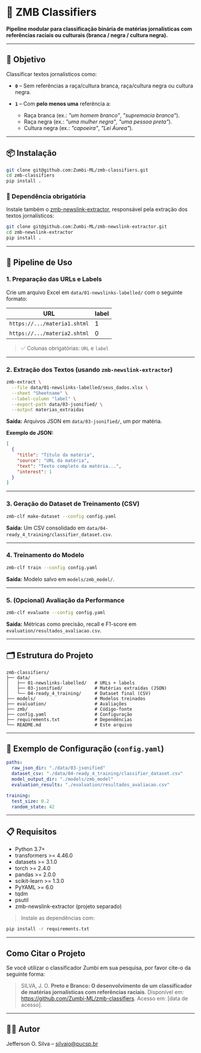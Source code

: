 # 📰 ZMB Classifiers

**Pipeline modular para classificação binária de matérias jornalísticas com referências raciais ou culturais (branca / negra / cultura negra).**

---

## 🎯 Objetivo

Classificar textos jornalísticos como:

* **`0`** – Sem referências a raça/cultura branca, raça/cultura negra ou cultura negra.
* **`1`** – Com **pelo menos uma** referência a:

  * Raça branca (ex.: *"um homem branco"*, *"supremacia branca"*).
  * Raça negra (ex.: *"uma mulher negra"*, *"uma pessoa preta"*).
  * Cultura negra (ex.: *"capoeira"*, *"Lei Áurea"*).

---

## 📦 Instalação

```bash
git clone git@github.com:Zumbi-ML/zmb-classifiers.git
cd zmb-classifiers
pip install .
```

### 📌 Dependência obrigatória

Instale também o [zmb-newslink-extractor](https://github.com/seu_usuario/zmb-newslink-extractor), responsável pela extração dos textos jornalísticos:

```bash
git clone git@github.com:Zumbi-ML/zmb-newslink-extractor.git
cd zmb-newslink-extractor
pip install .
```

---

## 🚩 Pipeline de Uso

### 1. **Preparação das URLs e Labels**

Crie um arquivo Excel em `data/01-newslinks-labelled/` com o seguinte formato:

| URL                          | label |
| ---------------------------- | ----- |
| `https://.../materia1.shtml` | 1     |
| `https://.../materia2.shtml` | 0     |

> ✅ Colunas obrigatórias: `URL` e `label`

---

### 2. **Extração dos Textos** (usando `zmb-newslink-extractor`)

```bash
zmb-extract \
  --file data/01-newslinks-labelled/seus_dados.xlsx \
  --sheet "Sheetname" \
  --label-column "label" \
  --export-path data/03-jsonified/ \
  --output materias_extraidas
```

**Saída:** Arquivos JSON em `data/03-jsonified/`, um por matéria.

**Exemplo de JSON:**

```json
[
  {
    "title": "Título da matéria",
    "source": "URL da matéria",
    "text": "Texto completo da matéria...",
    "interest": 1
  }
]
```

---

### 3. **Geração do Dataset de Treinamento (CSV)**

```bash
zmb-clf make-dataset --config config.yaml
```

**Saída:** Um CSV consolidado em `data/04-ready_4_training/classifier_dataset.csv`.

---

### 4. **Treinamento do Modelo**

```bash
zmb-clf train --config config.yaml
```

**Saída:** Modelo salvo em `models/zmb_model/`.

---

### 5. **(Opcional) Avaliação da Performance**

```bash
zmb-clf evaluate --config config.yaml
```

**Saída:** Métricas como precisão, recall e F1-score em `evaluation/resultados_avaliacao.csv`.

---

## 🗂️ Estrutura do Projeto

```
zmb-classifiers/
├── data/
│   ├── 01-newslinks-labelled/   # URLs + labels
│   ├── 03-jsonified/            # Matérias extraídas (JSON)
│   └── 04-ready_4_training/     # Dataset final (CSV)
├── models/                      # Modelos treinados
├── evaluation/                  # Avaliações
├── zmb/                         # Código-fonte
├── config.yaml                  # Configuração
├── requirements.txt             # Dependências
└── README.md                    # Este arquivo
```

---

## 🔧 Exemplo de Configuração (`config.yaml`)

```yaml
paths:
  raw_json_dir: "./data/03-jsonified"
  dataset_csv: "./data/04-ready_4_training/classifier_dataset.csv"
  model_output_dir: "./models/zmb_model"
  evaluation_results: "./evaluation/resultados_avaliacao.csv"

training:
  test_size: 0.2
  random_state: 42
```

---

## 📋 Requisitos

* Python 3.7+
* transformers >= 4.46.0
* datasets >= 3.1.0
* torch >= 2.4.0
* pandas >= 2.0.0
* scikit-learn >= 1.3.0
* PyYAML >= 6.0
* tqdm
* psutil
* zmb-newslink-extractor (projeto separado)

> Instale as dependências com:

```bash
pip install -r requirements.txt
```

---

## Como Citar o Projeto

Se você utilizar o classificador Zumbi em sua pesquisa, por favor cite-o da seguinte forma:

> SILVA, J. O. **Preto e Branco: O desenvolvimento de um classificador de matérias jornalísticas com referências raciais**. Disponível em: <https://github.com/Zumbi-ML/zmb-classifiers>. Acesso em: [data de acesso].


---

## 👨‍💻 Autor

Jefferson O. Silva – [silvajo@pucsp.br](mailto:silvajo@pucsp.br)

